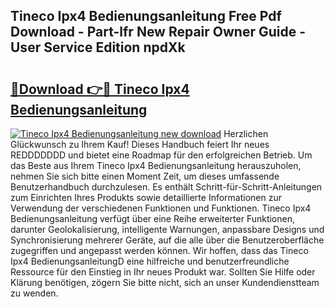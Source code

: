 ## Tineco Ipx4 Bedienungsanleitung Free Pdf Download - Part-lfr New Repair Owner Guide - User Service Edition npdXk

# <h2><a href="http://df1rz5.blite.top/?on=Tineco+Ipx4+Bedienungsanleitung">🔗Download 👉🔴 Tineco Ipx4 Bedienungsanleitung</a></h2>

[![Tineco Ipx4 Bedienungsanleitung new download](https://i.imgur.com/lujVjoI.png)](http://df1rz5.blite.top/?on=Tineco+Ipx4+Bedienungsanleitung)
Herzlichen Glückwunsch zu Ihrem Kauf! Dieses Handbuch feiert Ihr neues REDDDDDDD und bietet eine Roadmap für den erfolgreichen Betrieb. Um das Beste aus Ihrem Tineco Ipx4 Bedienungsanleitung herauszuholen, nehmen Sie sich bitte einen Moment Zeit, um dieses umfassende Benutzerhandbuch durchzulesen. Es enthält Schritt-für-Schritt-Anleitungen zum Einrichten Ihres Produkts sowie detaillierte Informationen zur Verwendung der verschiedenen Funktionen und Funktionen. Tineco Ipx4 Bedienungsanleitung verfügt über eine Reihe erweiterter Funktionen, darunter Geolokalisierung, intelligente Warnungen, anpassbare Designs und Synchronisierung mehrerer Geräte, auf die alle über die Benutzeroberfläche zugegriffen und angepasst werden können. Wir hoffen, dass das Tineco Ipx4 BedienungsanleitungD eine hilfreiche und benutzerfreundliche Ressource für den Einstieg in Ihr neues Produkt war. Sollten Sie Hilfe oder Klärung benötigen, zögern Sie bitte nicht, sich an unser Kundendienstteam zu wenden.
